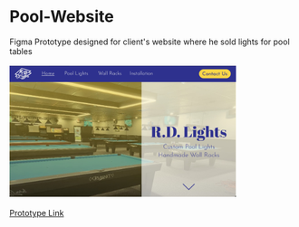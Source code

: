 # Pool-Website
Figma Prototype designed for client's website where he sold lights for pool tables <br />
<br />
<img src = "PoolHome.jpg" width=400 alt="Home screenshot"> <br />
<br />
[Prototype Link](https://www.figma.com/proto/RLp5ZHwCZoHh9VCNI6zq9C/R.D-Lights?node-id=0-1&t=3GuaqWwzLKXDdRfF-1) 


